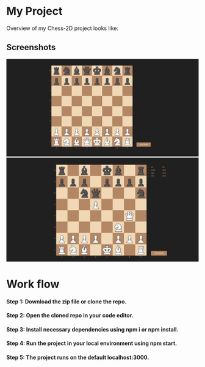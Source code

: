 # My Project

Overview of my Chess-2D project looks like:

## Screenshots

![Screenshot 1](/assets/scr1.png)
![Screenshot 2](/assets/scr2.png)

# Work flow

#### Step 1: Download the zip file or clone the repo.
#### Step 2: Open the cloned repo in your code editor.
#### Step 3: Install necessary dependencies using npm i or npm install.
#### Step 4: Run the project in your local environment using npm start.
#### Step 5: The project runs on the default localhost:3000.
